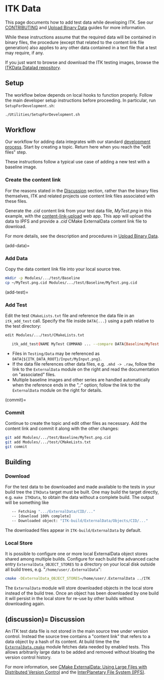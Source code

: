 ITK Data
========

This page documents how to add test data while developing ITK. See our
[CONTRIBUTING](index.md) and [Upload Binary Data] guides for more
information.

While these instructions assume that the required data will be contained in
binary files, the procedure (except that related to the content link file
generation) also applies to any other data contained in a text file that a
test may require, if any.

If you just want to browse and download the ITK testing images, browse the
[ITKData Datalad repository].

Setup
-----

The workflow below depends on local hooks to function properly. Follow the main
developer setup instructions before proceeding. In particular, run
`SetupForDevelopment.sh`:

```bash
./Utilities/SetupForDevelopment.sh
```

Workflow
--------

Our workflow for adding data integrates with our standard
[development process](index.md). Start by creating a topic. Return here
when you reach the "edit files" step.

These instructions follow a typical use case of adding a new test with a
baseline image.

### Create the content link

For the reasons stated in the [Discussion](#discussion) section, rather than
the binary files themselves, ITK and related projects use content link files
associated with these files.

Generate the *.cid* content link from your test data file, *MyTest.png* in
this example, with the [content-link-upload] web app. This app will
upload the data to IPFS and provide a *.cid* CMake ExternalData content link file
to download.

For more details, see the description and procedures in [Upload Binary Data].

(add-data)=
### Add Data

Copy the data content link file into your local source tree.

```bash
mkdir -p Modules/.../test/Baseline
cp ~/MyTest.png.cid Modules/.../test/Baseline/MyTest.png.cid
```
(add-test)=
### Add Test

Edit the test `CMakeLists.txt` file and reference the data file in an
`itk_add_test` call. Specify the file inside `DATA{...}` using a path relative
to the test directory:

```bash
edit Modules/.../test/CMakeLists.txt

   itk_add_test(NAME MyTest COMMAND ... --compare DATA{Baseline/MyTest.png,:} ...)
```

  * Files in `Testing/Data` may be referenced as
    `DATA{${ITK_DATA_ROOT}/Input/MyInput.png}`.
  * If the data file references other data files, e.g. `.mhd -> .raw`, follow the
    link to the `ExternalData` module on the right and read the documentation on
    "associated" files.
  * Multiple baseline images and other series are handled automatically when the
    reference ends in the ",:" option; follow the link to the `ExternalData`
    module on the right for details.

(commit)=
### Commit

Continue to create the topic and edit other files as necessary. Add the content
link and commit it along with the other changes:

```bash
git add Modules/.../test/Baseline/MyTest.png.cid
git add Modules/.../test/CMakeLists.txt
git commit
```

Building
--------

### Download

For the test data to be downloaded and made available to the tests in your
build tree the `ITKData` target must be built. One may build the target
directly, e.g. `make ITKData`, to obtain the data without a complete build.
The output will be something like

```bash
   -- Fetching ".../ExternalData/CID/..."
   -- [download 100% complete]
   -- Downloaded object: "ITK-build/ExternalData/Objects/CID/..."
```

The downloaded files appear in `ITK-build/ExternalData` by default.

### Local Store

It is possible to configure one or more local ExternalData object stores shared
among multiple builds. Configure for each build the advanced cache entry
`ExternalData_OBJECT_STORES` to a directory on your local disk outside all
build trees, e.g. "`/home/user/.ExternalData`":

```bash
cmake -DExternalData_OBJECT_STORES=/home/user/.ExternalData ../ITK
```

The `ExternalData` module will store downloaded objects in the local store
instead of the build tree. Once an object has been downloaded by one build it
will persist in the local store for re-use by other builds without downloading
again.

(discussion)=
Discussion
----------

An ITK test data file is not stored in the main source tree under version
control. Instead the source tree contains a "content link" that refers to a
data object by a hash of its content. At build time the the
[`ExternalData.cmake`](https://github.com/InsightSoftwareConsortium/ITK/blob/master/CMake/ExternalData.cmake)
module fetches data needed by enabled tests. This allows arbitrarily large data
to be added and removed without bloating the version control history.

For more information, see
[CMake ExternalData: Using Large Files with Distributed Version Control] and
the [InterPlanetary File System (IPFS)].

[CMake ExternalData: Using Large Files with Distributed Version Control]: https://blog.kitware.com/cmake-externaldata-using-large-files-with-distributed-version-control/
[content-link-upload]: https://content-link-upload.itk.org
[InterPlanetary File System (IPFS)]: https://ipfs.tech/
[ITKData Datalad repository]: https://gin.g-node.org/InsightSoftwareConsortium/ITKData/src/main
[Upload Binary Data]: upload_binary_data.md
